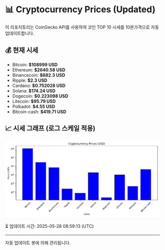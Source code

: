 
# 📊 Cryptocurrency Prices (Updated)

이 리포지토리는 CoinGecko API를 사용하여 코인 TOP 10 시세를 10분가격으로 자동 업데이트합니다.

## 💰 현재 시세
- Bitcoin: **$108999 USD**
- Ethereum: **$2640.58 USD**
- Binancecoin: **$682.3 USD**
- Ripple: **$2.3 USD**
- Cardano: **$0.752028 USD**
- Solana: **$174.24 USD**
- Dogecoin: **$0.223098 USD**
- Litecoin: **$95.79 USD**
- Polkadot: **$4.55 USD**
- Bitcoin-cash: **$419.71 USD**

## 📈 시세 그래프 (로그 스케일 적용)
![Crypto Prices](crypto_prices.png)

⏳ 업데이트 시간: 2025-05-28 08:59:13 (UTC)

---
자동 업데이트 봇에 의해 관리됩니다.
